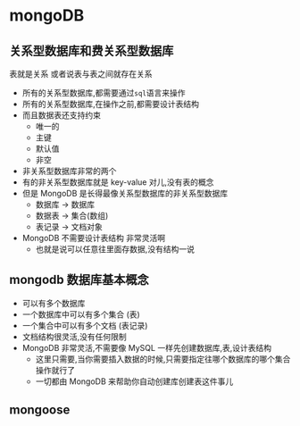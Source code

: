 # mongoDB

## 关系型数据库和费关系型数据库

表就是关系
或者说表与表之间就存在关系

- 所有的关系型数据库,都需要通过`sql`语言来操作
- 所有的关系型数据库,在操作之前,都需要设计表结构
- 而且数据表还支持约束
    - 唯一的
    - 主键
    - 默认值
    - 非空
- 非关系型数据库非常的两个
- 有的非关系型数据库就是 key-value 对儿,没有表的概念
- 但是 MongoDB 是长得最像关系型数据库的非关系型数据库
    - 数据库 →  数据库
    - 数据表 →  集合(数组)
    - 表记录 →  文档对象
- MongoDB 不需要设计表结构  非常灵活啊
    - 也就是说可以任意往里面存数据,没有结构一说

## mongodb 数据库基本概念

- 可以有多个数据库
- 一个数据库中可以有多个集合 (表)
- 一个集合中可以有多个文档 (表记录)
- 文档结构很灵活,没有任何限制
- MongoDB 非常灵活,不需要像 MySQL 一样先创建数据库,表,设计表结构
    - 这里只需要,当你需要插入数据的时候,只需要指定往哪个数据库的哪个集合操作就行了
    - 一切都由 MongoDB 来帮助你自动创建库创建表这件事儿

## mongoose
